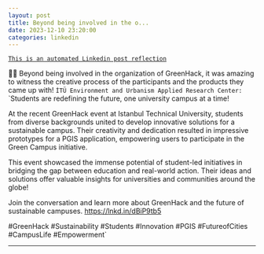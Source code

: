 ```yaml
---
layout: post
title: Beyond being involved in the o...
date: 2023-12-10 23:20:00
categories: linkedin
---
```


[`This is an automated Linkedin post reflection`](https://www.linkedin.com/feed/update/urn:li:activity:7139755665778028545)

🌳📲
Beyond being involved in the organization of GreenHack, it was amazing to witness the creative process of the participants and the products they came up with!
`İTÜ Environment and Urbanism Applied Research Center:`
`Students are redefining the future, one university campus at a time!
 
At the recent GreenHack event at Istanbul Technical University, students from diverse backgrounds united to develop innovative solutions for a sustainable campus. Their creativity and dedication resulted in impressive prototypes for a PGIS application, empowering users to participate in the Green Campus initiative.
 
This event showcased the immense potential of student-led initiatives in bridging the gap between education and real-world action. Their ideas and solutions offer valuable insights for universities and communities around the globe!
 
Join the conversation and learn more about GreenHack and the future of sustainable campuses.
https://lnkd.in/dBiP9tb5

#GreenHack #Sustainability #Students #Innovation #PGIS #FutureofCities #CampusLife #Empowerment`

<hr>


<div class="row mt-3 d-flex justify-content-center align-items-center">


</div>
